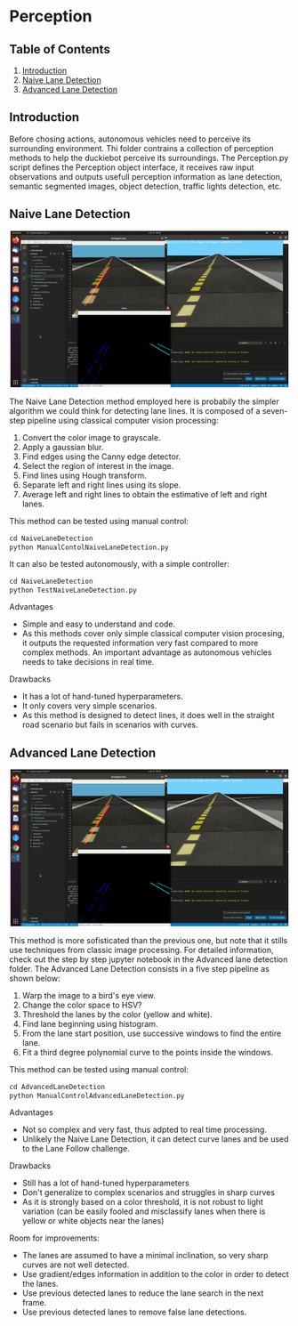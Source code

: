 # Perception
 
## Table of Contents

1. [Introduction](#Introduction)
2. [Naive Lane Detection](#Naive-Lane-Detection)
3. [Advanced Lane Detection](#Advanced-Lane-Detection)

## Introduction
Before chosing actions, autonomous vehicles need to perceive its surrounding environment. Thi folder contrains a collection of perception methods to help the duckiebot perceive its surroundings. The Perception.py script defines the Perception object interface, it receives raw input observations and outputs usefull perception information as lane detection, semantic segmented images, object detection, traffic lights detection, etc.


## Naive Lane Detection

<p align="center">
<img src="https://github.com/goncamateus/patocin/blob/perception/perception/NaiveLaneDetection/NaiveLaneDetection.gif" width="500px"><br>
</p>

The Naive Lane Detection method employed here is probabily the simpler algorithm we could think for detecting lane lines. It is composed of a seven-step pipeline using classical computer vision processing:

1. Convert the color image to grayscale.
2. Apply a gaussian blur.
3. Find edges using the Canny edge detector.
4. Select the region of interest in the image.
5. Find lines using Hough transform.
6. Separate left and right lines using its slope.
7. Average left and right lines to obtain the estimative of left and right lanes.

This method can be tested using manual control:
```
cd NaiveLaneDetection
python ManualContolNaiveLaneDetection.py
```

It can also be tested autonomously, with a simple controller:
```
cd NaiveLaneDetection
python TestNaiveLaneDetection.py
```

Advantages
* Simple and easy to understand and code.
* As this methods cover only simple classical computer vision procesing, it outputs the requested information very fast compared to more complex methods. An important advantage as autonomous vehicles needs to take decisions in real time.

Drawbacks
* It has a lot of hand-tuned hyperparameters.
* It only covers very simple scenarios.
* As this method is designed to detect lines, it does well in the straight road scenario but fails in scenarios with curves. 

## Advanced Lane Detection

<p align="center">
<img src="https://github.com/goncamateus/patocin/blob/perception/perception/NaiveLaneDetection/NaiveLaneDetection.gif" width="500px"><br>
</p>

This method is more sofisticated than the previous one, but note that it stills use techniques from classic image processing. For detailed information, check out the step by step jupyter notebook in the Advanced lane detection folder. The Advanced Lane Detection consists in a five step pipeline as shown below: 

1. Warp the image to a bird's eye view.
2. Change the color space to HSV?
3. Threshold the lanes by the color (yellow and white).
4. Find lane beginning using histogram.
5. From the lane start position, use successive windows to find the entire lane.
6. Fit a third degree polynomial curve to the points inside the windows.

This method can be tested using manual control:
```
cd AdvancedLaneDetection
python ManualControlAdvancedLaneDetection.py
```

Advantages
* Not so complex and very fast, thus adpted to real time processing.
* Unlikely the Naive Lane Detection, it can detect curve lanes and be used to the Lane Follow challenge.

Drawbacks
* Still has a lot of hand-tuned hyperparameters
* Don't generalize to complex scenarios and struggles in sharp curves 
* As it is strongly based on a color threshold, it is not robust to light variation (can be easily fooled and misclassify lanes when there is yellow or white objects near the lanes)

Room for improvements:
* The lanes are assumed to have a minimal inclination, so very sharp curves are not well detected.
* Use gradient/edges information in addition to the color in order to detect the lanes.
* Use previous detected lanes to reduce the lane search in the next frame.
* Use previous detected lanes to remove false lane detections.